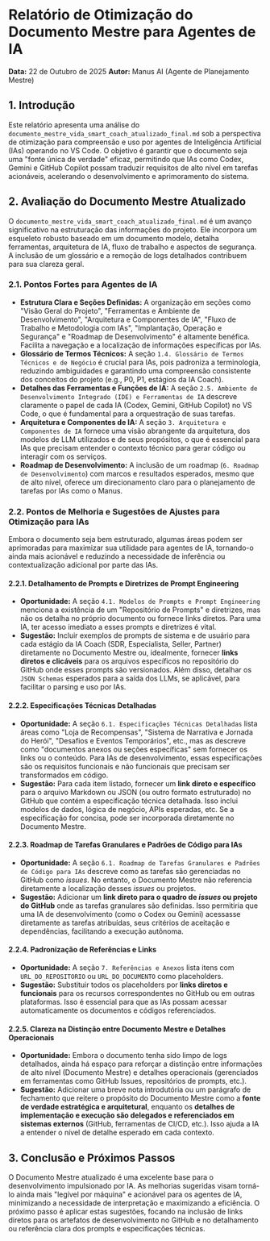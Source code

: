 # Relatório de Otimização do Documento Mestre para Agentes de IA

**Data:** 22 de Outubro de 2025
**Autor:** Manus AI (Agente de Planejamento Mestre)

## 1. Introdução

Este relatório apresenta uma análise do `documento_mestre_vida_smart_coach_atualizado_final.md` sob a perspectiva de otimização para compreensão e uso por agentes de Inteligência Artificial (IAs) operando no VS Code. O objetivo é garantir que o documento seja uma "fonte única de verdade" eficaz, permitindo que IAs como Codex, Gemini e GitHub Copilot possam traduzir requisitos de alto nível em tarefas acionáveis, acelerando o desenvolvimento e aprimoramento do sistema.

## 2. Avaliação do Documento Mestre Atualizado

O `documento_mestre_vida_smart_coach_atualizado_final.md` é um avanço significativo na estruturação das informações do projeto. Ele incorpora um esqueleto robusto baseado em um documento modelo, detalha ferramentas, arquitetura de IA, fluxo de trabalho e aspectos de segurança. A inclusão de um glossário e a remoção de logs detalhados contribuem para sua clareza geral.

### 2.1. Pontos Fortes para Agentes de IA

*   **Estrutura Clara e Seções Definidas:** A organização em seções como "Visão Geral do Projeto", "Ferramentas e Ambiente de Desenvolvimento", "Arquitetura e Componentes de IA", "Fluxo de Trabalho e Metodologia com IAs", "Implantação, Operação e Segurança" e "Roadmap de Desenvolvimento" é altamente benéfica. Facilita a navegação e a localização de informações específicas por IAs.
*   **Glossário de Termos Técnicos:** A seção `1.4. Glossário de Termos Técnicos e de Negócio` é crucial para IAs, pois padroniza a terminologia, reduzindo ambiguidades e garantindo uma compreensão consistente dos conceitos do projeto (e.g., P0, P1, estágios da IA Coach).
*   **Detalhes das Ferramentas e Funções de IA:** A seção `2.5. Ambiente de Desenvolvimento Integrado (IDE) e Ferramentas de IA` descreve claramente o papel de cada IA (Codex, Gemini, GitHub Copilot) no VS Code, o que é fundamental para a orquestração de suas tarefas.
*   **Arquitetura e Componentes de IA:** A seção `3. Arquitetura e Componentes de IA` fornece uma visão abrangente da arquitetura, dos modelos de LLM utilizados e de seus propósitos, o que é essencial para IAs que precisam entender o contexto técnico para gerar código ou interagir com os serviços.
*   **Roadmap de Desenvolvimento:** A inclusão de um roadmap (`6. Roadmap de Desenvolvimento`) com marcos e resultados esperados, mesmo que de alto nível, oferece um direcionamento claro para o planejamento de tarefas por IAs como o Manus.

### 2.2. Pontos de Melhoria e Sugestões de Ajustes para Otimização para IAs

Embora o documento seja bem estruturado, algumas áreas podem ser aprimoradas para maximizar sua utilidade para agentes de IA, tornando-o ainda mais acionável e reduzindo a necessidade de inferência ou contextualização adicional por parte das IAs.

#### 2.2.1. Detalhamento de Prompts e Diretrizes de Prompt Engineering

*   **Oportunidade:** A seção `4.1. Modelos de Prompts e Prompt Engineering` menciona a existência de um "Repositório de Prompts" e diretrizes, mas não os detalha no próprio documento ou fornece links diretos. Para uma IA, ter acesso imediato a esses prompts e diretrizes é vital.
*   **Sugestão:** Incluir exemplos de prompts de sistema e de usuário para cada estágio da IA Coach (SDR, Especialista, Seller, Partner) diretamente no Documento Mestre ou, idealmente, fornecer **links diretos e clicáveis** para os arquivos específicos no repositório do GitHub onde esses prompts são versionados. Além disso, detalhar os `JSON Schemas` esperados para a saída dos LLMs, se aplicável, para facilitar o parsing e uso por IAs.

#### 2.2.2. Especificações Técnicas Detalhadas

*   **Oportunidade:** A seção `6.1. Especificações Técnicas Detalhadas` lista áreas como "Loja de Recompensas", "Sistema de Narrativa e Jornada do Herói", "Desafios e Eventos Temporários", etc., mas as descreve como "documentos anexos ou seções específicas" sem fornecer os links ou o conteúdo. Para IAs de desenvolvimento, essas especificações são os requisitos funcionais e não funcionais que precisam ser transformados em código.
*   **Sugestão:** Para cada item listado, fornecer um **link direto e específico** para o arquivo Markdown ou JSON (ou outro formato estruturado) no GitHub que contém a especificação técnica detalhada. Isso inclui modelos de dados, lógica de negócio, APIs esperadas, etc. Se a especificação for concisa, pode ser incorporada diretamente no Documento Mestre.

#### 2.2.3. Roadmap de Tarefas Granulares e Padrões de Código para IAs

*   **Oportunidade:** A seção `6.1. Roadmap de Tarefas Granulares e Padrões de Código para IAs` descreve como as tarefas são gerenciadas no GitHub como *issues*. No entanto, o Documento Mestre não referencia diretamente a localização desses *issues* ou projetos.
*   **Sugestão:** Adicionar um **link direto para o quadro de *issues* ou projeto do GitHub** onde as tarefas granulares são definidas. Isso permitiria que uma IA de desenvolvimento (como o Codex ou Gemini) acessasse diretamente as tarefas atribuídas, seus critérios de aceitação e dependências, facilitando a execução autônoma.

#### 2.2.4. Padronização de Referências e Links

*   **Oportunidade:** A seção `7. Referências e Anexos` lista itens com `URL_DO_REPOSITORIO` ou `URL_DO_DOCUMENTO` como placeholders.
*   **Sugestão:** Substituir todos os placeholders por **links diretos e funcionais** para os recursos correspondentes no GitHub ou em outras plataformas. Isso é essencial para que as IAs possam acessar automaticamente os documentos e códigos referenciados.

#### 2.2.5. Clareza na Distinção entre Documento Mestre e Detalhes Operacionais

*   **Oportunidade:** Embora o documento tenha sido limpo de logs detalhados, ainda há espaço para reforçar a distinção entre informações de alto nível (Documento Mestre) e detalhes operacionais (gerenciados em ferramentas como GitHub Issues, repositórios de prompts, etc.).
*   **Sugestão:** Adicionar uma breve nota introdutória ou um parágrafo de fechamento que reitere o propósito do Documento Mestre como a **fonte de verdade estratégica e arquitetural**, enquanto os **detalhes de implementação e execução são delegados e referenciados em sistemas externos** (GitHub, ferramentas de CI/CD, etc.). Isso ajuda a IA a entender o nível de detalhe esperado em cada contexto.

## 3. Conclusão e Próximos Passos

O Documento Mestre atualizado é uma excelente base para o desenvolvimento impulsionado por IA. As melhorias sugeridas visam torná-lo ainda mais "legível por máquina" e acionável para os agentes de IA, minimizando a necessidade de interpretação e maximizando a eficiência. O próximo passo é aplicar estas sugestões, focando na inclusão de links diretos para os artefatos de desenvolvimento no GitHub e no detalhamento ou referência clara dos prompts e especificações técnicas.
